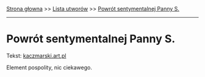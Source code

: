 [Strona głowna](../index.md) >> [Lista utworów](../list.md) >> [Powrót sentymentalnej Panny S.](467.md)

---

# Powrót sentymentalnej Panny S.

Tekst: [kaczmarski.art.pl](https://www.kaczmarski.art.pl/tworczosc/wiersze/powrot-sentymentalnej-panny-s/)

Element pospolity, nic ciekawego.